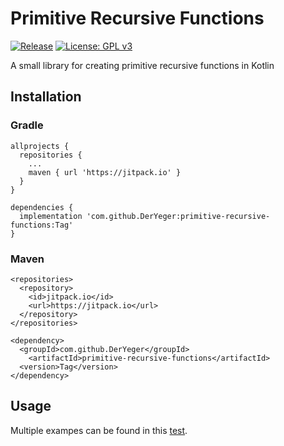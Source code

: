 # Primitive Recursive Functions
[![Release](https://jitpack.io/v/DerYeger/primitive-recursive-functions.svg)](https://jitpack.io/#DerYeger/primitive-recursive-functions)
[![License: GPL v3](https://img.shields.io/badge/License-GPLv3-blue.svg)](https://www.gnu.org/licenses/gpl-3.0)

A small library for creating primitive recursive functions in Kotlin

## Installation

### Gradle

```
allprojects {
  repositories {
    ...
    maven { url 'https://jitpack.io' }
  }
}
```
```
dependencies {
  implementation 'com.github.DerYeger:primitive-recursive-functions:Tag'
}
```

### Maven

```
<repositories>
  <repository>
    <id>jitpack.io</id>
    <url>https://jitpack.io</url>
  </repository>
</repositories>
```
```
<dependency>
  <groupId>com.github.DerYeger</groupId>
    <artifactId>primitive-recursive-functions</artifactId>
  <version>Tag</version>
</dependency>
```

## Usage

Multiple exampes can be found in this [test](src/test/kotlin/eu/yeger/prf/ComplexFunctionTests.kt).
